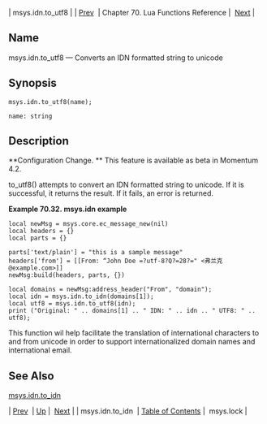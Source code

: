 | msys.idn.to_utf8 |
| [Prev](lua.ref.msys.idn)  | Chapter 70. Lua Functions Reference |  [Next](lua.ref.msys.lock) |

<a name="lua.ref.msys.idn_utf8"></a>
## Name

msys.idn.to_utf8 — Converts an IDN formatted string to unicode

<a name="idp16183904"></a>
## Synopsis

`msys.idn.to_utf8(name);`

`name: string`<a name="idp16186416"></a>
## Description

**Configuration Change. ** This feature is available as beta in Momentum 4.2.

to_utf8() attempts to convert an IDN formatted string to unicode. If it is successful, it returns the result. If it fails, an error is returned.

<a name="msys.idn.to_idn_utf8.example"></a>

**Example 70.32. msys.idn example**

```
local newMsg = msys.core.ec_message_new(nil)
local headers = {}
local parts = {}

parts['text/plain'] = "this is a sample message"
headers['from'] = [[From: “John Doe =?utf-8?Q?=28?=" <弗兰克@example.com>]]
newMsg:build(headers, parts, {})

local domains = newMsg:address_header("From", "domain");
local idn = msys.idn.to_idn(domains[1]);
local utf8 = msys.idn.to_utf8(idn);
print ("Original: " .. domains[1] .. " IDN: " .. idn .. " UTF8: " .. utf8);
```

This function wil help facilitate the translation of international characters to and from unicode in order to support internationalized domain names and international email.

<a name="idp16192784"></a>
## See Also

[msys.idn.to_idn](lua.ref.msys.idn "msys.idn.to_idn")

| [Prev](lua.ref.msys.idn)  | [Up](lua.function.details) |  [Next](lua.ref.msys.lock) |
| msys.idn.to_idn  | [Table of Contents](index) |  msys.lock |

